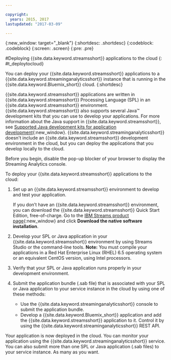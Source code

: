 ```yaml
---

copyright:
  years: 2015, 2017
lastupdated: "2017-03-09"

---
```


<!-- Attribute definitions -->
{:new_window: target="_blank"}
{:shortdesc: .shortdesc}
{:codeblock: .codeblock}
{:screen: .screen}
{:pre: .pre}

#Deploying {{site.data.keyword.streamsshort}} applications to the cloud
{: #t_deploytocloud}

You can deploy your {{site.data.keyword.streamsshort}} applications to a {{site.data.keyword.streaminganalyticsshort}} instance that is running in the {{site.data.keyword.Bluemix_short}} cloud.
{:shortdesc}

{{site.data.keyword.streamsshort}} applications are written in {{site.data.keyword.streamsshort}} Processing Language (SPL) in an {{site.data.keyword.streamsshort}} environment. {{site.data.keyword.streamsshort}} also supports several Java™ development kits that you can use to develop your applications. For more information about the Java support in {{site.data.keyword.streamsshort}}, see [Supported Java development kits for application development](https://www.ibm.com/support/knowledgecenter/en/SSCRJU_4.2.0/com.ibm.streams.install.doc/doc/ibminfospherestreams-install-prerequisites-java-supported-sdks.html){:new_window}.
{{site.data.keyword.streaminganalyticsshort}} doesn't include an {{site.data.keyword.streamsshort}} development environment in the cloud, but you can deploy the applications that you develop locally to the cloud.

Before you begin, disable the pop-up blocker of your browser to display the Streaming Analytics console.

To deploy your {{site.data.keyword.streamsshort}} applications to the cloud:

1. Set up an {{site.data.keyword.streamsshort}} environment to develop and test your application.

	If you don’t have an {{site.data.keyword.streamsshort}} environment, you can download the {{site.data.keyword.streamsshort}} Quick Start Edition, free-of-charge. Go to the [IBM Streams product page](http://www.ibm.com/analytics/us/en/technology/stream-computing/){:new_window} and click **Download the native software installation**.

2. Develop your SPL or Java application in your {{site.data.keyword.streamsshort}} environment by using Streams Studio or the command-line tools.
**Note:** You must compile your applications in a Red Hat Enterprise Linux (RHEL) 6.5 operating system or an equivalent CentOS version, using Intel processors.
3. Verify that your SPL or Java application runs properly in your development environment.
4. Submit the application bundle (.sab file) that is associated with your SPL or Java application to your service instance in the cloud by using one of these methods:
	* Use the {{site.data.keyword.streaminganalyticsshort}} console to submit the application bundle.
    * Develop a {{site.data.keyword.Bluemix_short}} application and add the {{site.data.keyword.streamsshort}} application to it. Control it by using the {{site.data.keyword.streaminganalyticsshort}} REST API.

Your application is now deployed in the cloud. You can monitor your application using the {{site.data.keyword.streaminganalyticsshort}} service. You can also submit more than one SPL or Java application (.sab files) to your service instance. As many as you want.
